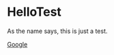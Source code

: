 # HelloTest
As the name says, this is just a test.

<a href='https://google.com' target='_blank'>Google</a>


